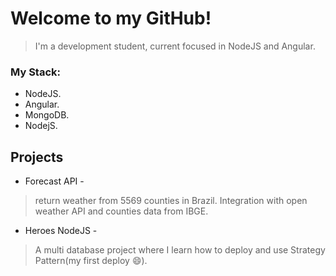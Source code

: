 # Welcome to my GitHub!
>I'm a development student, current focused in NodeJS and Angular.

### My Stack:
+ NodeJS.
+ Angular.
+ MongoDB.
+ NodejS.

## Projects

+ Forecast API - 
> return weather from  5569 counties in Brazil. Integration with open weather API and counties data from IBGE.
+ Heroes NodeJS - 
> A multi database project where I learn how to deploy and use Strategy Pattern(my first deploy 😄).
